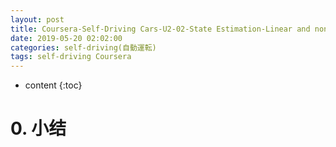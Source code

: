 ```yaml
---
layout: post
title: Coursera-Self-Driving Cars-U2-02-State Estimation-Linear and nonlinear Kalman Filters 线性状态估计与非线性卡尔曼滤波
date: 2019-05-20 02:02:00
categories: self-driving(自動運転)
tags: self-driving Coursera
---
```

* content
{:toc}

# 0. 小结
